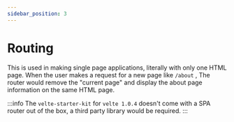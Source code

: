```yaml
---
sidebar_position: 3
---
```


# Routing

This is used in making single page applications, literally with only one HTML page. When the user makes a request for a new page like `/about` , The router would remove the "current page" and display the about page information on the same HTML page.

:::info
 The `velte-starter-kit` for `velte 1.0.4` doesn't come with a SPA router out of the box, a third party library would be required.
:::